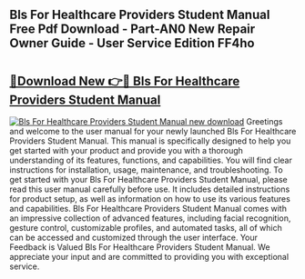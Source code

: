 ## Bls For Healthcare Providers Student Manual Free Pdf Download - Part-AN0 New Repair Owner Guide - User Service Edition FF4ho

# <h2><a href="http://bc25217.oget.top/?id=Bls+For+Healthcare+Providers+Student+Manual">🔗Download New 👉🔴 Bls For Healthcare Providers Student Manual</a></h2>

[![Bls For Healthcare Providers Student Manual new download](https://i.imgur.com/5g1atiW.png)](http://bc25217.oget.top/?id=Bls+For+Healthcare+Providers+Student+Manual)
Greetings and welcome to the user manual for your newly launched Bls For Healthcare Providers Student Manual. This manual is specifically designed to help you get started with your product and provide you with a thorough understanding of its features, functions, and capabilities. You will find clear instructions for installation, usage, maintenance, and troubleshooting. To get started with your Bls For Healthcare Providers Student Manual, please read this user manual carefully before use. It includes detailed instructions for product setup, as well as information on how to use its various features and capabilities. Bls For Healthcare Providers Student Manual comes with an impressive collection of advanced features, including facial recognition, gesture control, customizable profiles, and automated tasks, all of which can be accessed and customized through the user interface. Your Feedback is Valued Bls For Healthcare Providers Student Manual. We appreciate your input and are committed to providing you with exceptional service.
